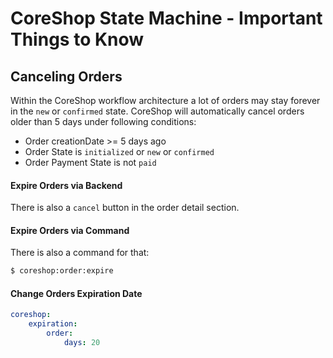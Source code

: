 # CoreShop State Machine - Important Things to Know

## Canceling Orders
Within the CoreShop workflow architecture a lot of orders may stay forever in the `new` or `confirmed` state.
CoreShop will automatically cancel orders older than 5 days under following conditions:

- Order creationDate >= 5 days ago
- Order State is `initialized` or `new` or `confirmed`
- Order Payment State is not `paid`

#### Expire Orders via Backend
There is also a `cancel` button in the order detail section.

#### Expire Orders via Command
There is also a command for that:

```bash
$ coreshop:order:expire
```

#### Change Orders Expiration Date

```yml
coreshop:
    expiration:
        order:
            days: 20
```